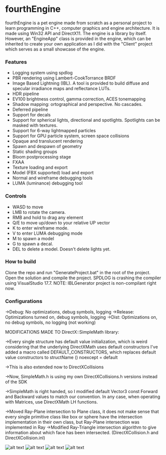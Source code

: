 fourthEngine
==================================

fourthEngine is a pet engine made from scratch as a personal project to learn programming in C++, computer graphics and engine architecture. It is made using Win32 API and DirectX11. The engine is a library by itself. However, an "EngineApp" class is provided in the engine, which can be inherited to create your own application as I did with the "Client" project which serves as a small showcase of the engine.

### Features ###
- Logging system using spdlog
- PBR rendering using Lambert-CookTorrance BRDF
- Image Based Lightning (IBL). A tool is provided to build diffuse and specular irradiance maps and reflectance LUTs. 
- HDR pipeline
- EV100 brightness control, gamma correction, ACES tonemapping
- Shadow mapping: ortographical and perspective. No cascades.
- Deferred pipeline
- Support for decals
- Support for spherical lights, directional and spotlights. Spotlights can be masked with textures.
- Support for 6-way lightmapped particles
- Support for GPU particle system, screen space collisions
- Opaque and translucent rendering
- Spawn and despawn of geometry
- Static shading groups
- Bloom postprocessing stage
- FXAA
- Texture loading and export
- Model (FBX supported) load and export
- Normal and wireframe debugging tools
- LUMA (luminance) debugging tool


### Controls ###

- WASD to move
- LMB to rotate the camera.
- RMB and hold to drag any element
- Q/E to move up/down to your relative UP vector
- K to enter wireframe mode.
- V to enter LUMA debugging mode
- M to spawn a model
- G to spawn a decal.
- DEL to delete a model. Doesn't delete lights yet.

### How to build ###

Clone the repo and run "GenerateProject.bat" in the root of the project. Open the solution and compile the project. SPDLOG is crashing the compiler using VisualStudio 17.7.
NOTE: IBLGenerator project is non-compilant right now.

### Configurations ###
->Debug: No optimizations, debug symbols, logging
->Release: Optimizations turned on, debug symbols, logging
->Dist: Optimizations on, no debug symbols, no logging (not working)


MODIFICATIONS MADE TO DirectX::SimpleMath library:

->Every single structure has default value initialization, which is weird considering that the underlying DirectXMath uses default constructors
I've added a macro called DEFAULT_CONSTRUCTORS, which replaces default value constructors to structName () noexcept = default

->This is also extended now to DirectXCollisions

->Now, SimpleMath.h is using my own DirectXCollisions.h versions instead of the SDK

->SimpleMath is right handed, so I modified default Vector3 const Forward and Backward values to match our convention. In any case, when operating
with Matrices, use DirectXMath LH functions.

->Moved Ray-Plane intersection to Plane class, it does not make sense that every single primitive class like box or sphere have the intersection
implementation in their own class, but Ray-Plane intersection was implemented in Ray 
->Modified Ray-Triangle intersection algorithm to give information about which face has been intersected. (DirectXCollision.h and DirectXCollision.inl)

![alt text](https://imgur.com/zabDCKX)
![alt text](https://imgur.com/SZKA769)
![alt text](https://imgur.com/RWC3HIE)
![alt text](https://imgur.com/3EO5EzQ)